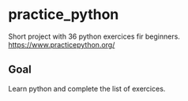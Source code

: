 # practice_python
Short project with 36 python exercices fir beginners.
https://www.practicepython.org/

## Goal
Learn python and complete the list of exercices.
